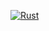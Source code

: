 [![Rust](https://github.com/MeetThePatel/ItoLib/actions/workflows/rust.yml/badge.svg)](https://github.com/MeetThePatel/ItoLib/actions/workflows/rust.yml)
